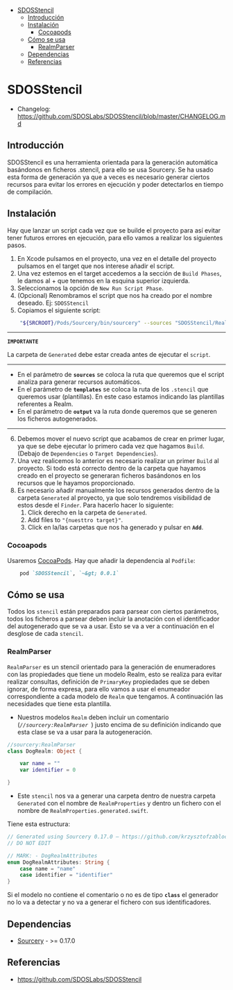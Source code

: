 - [SDOSStencil](#SDOSStencil)
  - [Introducción](#Introducci%C3%B3n)
  - [Instalación](#Instalaci%C3%B3n)
    - [Cocoapods](#Cocoapods)
  - [Cómo se usa](#C%C3%B3mo-se-usa)
    - [RealmParser](#RealmParser)
  - [Dependencias](#Dependencias)
  - [Referencias](#Referencias)

# SDOSStencil

- Changelog: https://github.com/SDOSLabs/SDOSStencil/blob/master/CHANGELOG.md

## Introducción
SDOSStencil es una herramienta orientada para la generación automática basándonos en ficheros .stencil, para ello se usa Sourcery.
Se ha usado esta forma de generación ya que a veces es necesario generar ciertos recursos para evitar los errores en ejecución y poder detectarlos en tiempo de compilación.

## Instalación

Hay que lanzar un script cada vez que se builde el proyecto para así evitar tener futuros errores en ejecución, para ello vamos a realizar los siguientes pasos.

1. En Xcode pulsamos en el proyecto, una vez en el detalle del proyecto pulsamos en el target que nos interese añadir el script.
2. Una vez estemos en el target accedemos a la sección de `Build Phases`, le damos al + que tenemos en la esquina superior izquierda.
3. Seleccionamos la opción de `New Run Script Phase`.
4. (Opcional) Renombramos el script que nos ha creado por el nombre deseado. Ej: `SDOSStencil`
5. Copiamos el siguiente script:

```sh
    "${SRCROOT}/Pods/Sourcery/bin/sourcery" --sources "SDOSStencil/RealmModels" --templates "${SRCROOT}/Pods/SDOSStencil/src/Templates/Realm/" --output "SDOSStencil/Generated/"
```

***

**`IMPORTANTE`**

La carpeta de `Generated` debe estar creada antes de ejecutar el `script`.

***

- En el parámetro de **`sources`** se coloca la ruta que queremos que el script analiza para generar recursos automáticos.
- En el parámetro de **`templates`** se coloca la ruta de los `.stencil` que queremos usar (plantillas). En este caso estamos indicando las plantillas referentes a Realm.
- En el parámetro de **`output`** va la ruta donde queremos que se generen los ficheros autogenerados.

***

6. Debemos mover el nuevo script que acabamos de crear en primer lugar, ya que se debe ejecutar lo primero cada vez que hagamos `Build`. (Debajo de `Dependencies` o `Target Dependencies`).
7. Una vez realicemos lo anterior es necesario realizar un primer `Build` al proyecto. Si todo está correcto dentro de la carpeta que hayamos creado en el proyecto se generaran ficheros basándonos en los recursos que le hayamos proporcionado.
8. Es necesario añadir manualmente los recursos generados dentro de la carpeta `Generated` al proyecto, ya que solo tendremos visibilidad de estos desde el `Finder`. Para hacerlo hacer lo siguiente:
   1. Click derecho en la carpeta de `Generated`.
   2. Add files to `"{nuesttro target}"`.
   3. Click en la/las carpetas que nos ha generado y pulsar en **`Add`**.

### Cocoapods

Usaremos [CocoaPods](https://cocoapods.org). Hay que añadir la dependencia al `Podfile`:

```ruby
    pod `SDOSStencil`, `~&gt; 0.0.1`
```

## Cómo se usa

Todos los `stencil` están preparados para parsear con ciertos parámetros, todos los ficheros a parsear deben incluir la anotación con el identificador del autogenerado que se va a usar. Esto se va a ver a continuación en el desglose de cada `stencil`.

### RealmParser

`RealmParser` es un stencil orientado para la generación de enumeradores con las propiedades que tiene un modelo Realm, esto se realiza para evitar realizar consultas, definición de `PrimaryKey` propiedades que se deben ignorar, de forma expresa, para ello vamos a usar el enumeador correspondiente a cada modelo de `Realm` que tengamos. A continuación las necesidades que tiene esta plantilla.

- Nuestros modelos `Realm` deben incluir un comentario (_`//sourcery:RealmParser
`_) justo encima de su definición indicando que esta clase se va a usar para la autogeneración.

```swift
//sourcery:RealmParser
class DogRealm: Object {

    var name = ""
    var identifier = 0

}
```

- Este `stencil` nos va a generar una carpeta dentro de nuestra carpeta `Generated` con el nombre de `RealmProperties` y dentro un fichero con el nombre de `RealmProperties.generated.swift`.

Tiene esta estructura:

```swift
// Generated using Sourcery 0.17.0 — https://github.com/krzysztofzablocki/Sourcery
// DO NOT EDIT

// MARK: - DogRealmAttributes
enum DogRealmAttributes: String {
    case name = "name"
    case identifier = "identifier"
}
```

Si el modelo no contiene el comentario o no es de tipo **`class`** el generador no lo va a detectar y no va a generar el fichero con sus identificadores.

## Dependencias
* [Sourcery](https://github.com/krzysztofzablocki/Sourcery) - &gt;= 0.17.0

## Referencias
* https://github.com/SDOSLabs/SDOSStencil